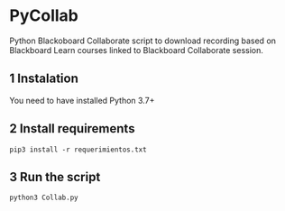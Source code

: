 # PyCollab
Python Blackoboard Collaborate script to download recording based on Blackboard Learn courses linked to Blackboard Collaborate session.

## 1 Instalation
You need to have installed Python 3.7+ 

## 2 Install requirements 
```
pip3 install -r requerimientos.txt
```

## 3 Run the script

```
python3 Collab.py
```
